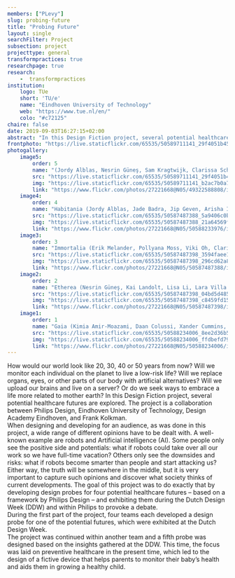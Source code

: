 ```yaml
---
members: ["PLevy"]
slug: probing-future
title: "Probing Future"
layout: single
searchFilter: Project
subsection: project
projecttype: general
transformpractices: true
researchpage: true
research: 
    -  transformpractices
institution:
    logo: TUe
    short: 'TU/e'
    name: "Eindhoven University of Technology"
    web: "https://www.tue.nl/en/"
    colo: "#c72125"
chaire: false
date: 2019-09-03T16:27:15+02:00
abstract: "In this Design Fiction project, several potential healthcare futures are explored in a collaboration between Philips Design, Eindhoven University of Technology, Design Academy Eindhoven, and Frank Kolkman."
frontphoto: "https://live.staticflickr.com/65535/50589711141_29f4051b45.jpg"
photogallery:
    image5:
        order: 5
        name: "(​Jordy Alblas, Nesrin Güneş, Sam Kragtwijk, Clarissa Schmitt)"
        src: "https://live.staticflickr.com/65535/50589711141_29f4051b45_q.jpg"
        img: "https://live.staticflickr.com/65535/50589711141_b2ac7b0a72_o.jpg"
        link: "https://www.flickr.com/photos/27221668@N05/49322588808/in/album-72157712496729493"
    image4:
        order: 4
        name: "Habitania (​Jordy Alblas, Jade Badra, Jip Geven, Arisha Isaeva - photography by Juuke Schoorl)"
        src: "https://live.staticflickr.com/65535/50587487388_5a9406c0b3_q.jpg"
        img: "https://live.staticflickr.com/65535/50587487388_21a64569fc_o.jpg"
        link: "https://www.flickr.com/photos/27221668@N05/50588233976/in/album-72157716601045922"
    image3:
        order: 3
        name: "Immortalia (​Erik Melander, Pollyana Moss, Viki Oh, Clarissa Schmitt - photography by Juuke Schoorl)"
        src: "https://live.staticflickr.com/65535/50587487398_3594faee15_q.jpg"
        img: "https://live.staticflickr.com/65535/50587487398_296cd62a81_o.jpg"
        link: "https://www.flickr.com/photos/27221668@N05/50587487388/in/album-72157716601045922"
    image2:
        order: 2
        name: "Etherea (Nesrin Güneş, Kai Landolt, Lisa Li, Lara Villa - photography by Juuke Schoorl)"
        src: "https://live.staticflickr.com/65535/50587487398_04bd5d4854_q.jpg"
        img: "https://live.staticflickr.com/65535/50587487398_c8459fd15e_o.jpg"
        link: "https://www.flickr.com/photos/27221668@N05/50587487398/in/album-72157716601045922"
    image1:
        order: 1
        name: "Gaia (Kimia Amir-Moazami, Daan Colussi, Xander Cummins, Sam Kragtwijk - photography by Juuke Schoorl)"
        src: "https://live.staticflickr.com/65535/50588234006_8ee2d36b5e_q.jpg"
        img: "https://live.staticflickr.com/65535/50588234006_ffdbefd792_o.jpg"
        link: "https://www.flickr.com/photos/27221668@N05/50588234006/in/album-72157716601045922"
---
```


How would our world look like 20, 30, 40 or 50 years from now? Will we monitor each individual on the planet to live a low-risk life? Will we replace organs, eyes, or other parts of our body with artificial alternatives? Will we upload our brains and live on a server? Or do we seek ways to embrace a life more related to mother earth? In this Design Fiction project, several potential healthcare futures are explored. The project is a collaboration between Philips Design, Eindhoven University of Technology, Design Academy Eindhoven, and Frank Kolkman.  
When designing and developing for an audience, as was done in this project, a wide range of different opinions have to be dealt with. A well-known example are robots and Artificial intelligence (AI). Some people only see the positive side and potentials: what if robots could take over all our work so we have full-time vacation? Others only see the downsides and risks: what if robots become smarter than people and start attacking us? Either way, the truth will be somewhere in the middle, but it is very important to capture such opinions and discover what society thinks of current developments. The goal of this project was to do exactly that by developing design probes for four potential healthcare futures – based on a framework by Philips Design – and exhibiting them during the Dutch Design Week (DDW) and within Philips to provoke a debate.  
During the first part of the project, four teams each developed a design probe for one of the potential futures, which were exhibited at the Dutch Design Week.  
The project was continued within another team and a fifth probe was designed based on the insights gathered at the DDW. This time, the focus was laid on preventive healthcare in the present time, which led to the design of a fictive device that helps parents to monitor their baby’s health and aids them in growing a healthy child.